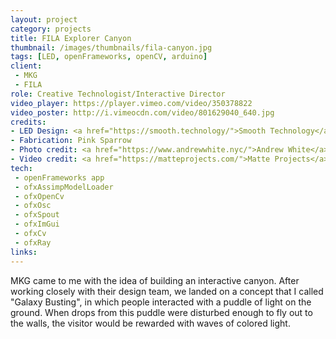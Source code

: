 ```yaml
---
layout: project
category: projects
title: FILA Explorer Canyon
thumbnail: /images/thumbnails/fila-canyon.jpg
tags: [LED, openFrameworks, openCV, arduino]
client: 
 - MKG
 - FILA
role: Creative Technologist/Interactive Director
video_player: https://player.vimeo.com/video/350378822
video_poster: http://i.vimeocdn.com/video/801629040_640.jpg
credits:
- LED Design: <a href="https://smooth.technology/">Smooth Technology</a>
- Fabrication: Pink Sparrow
- Photo credit: <a href="https://www.andrewwhite.nyc/">Andrew White</a>
- Video credit: <a href="https://matteprojects.com/">Matte Projects</a>
tech: 
 - openFrameworks app
 - ofxAssimpModelLoader
 - ofxOpenCv
 - ofxOsc
 - ofxSpout
 - ofxImGui
 - ofxCv
 - ofxRay
links:
---
```


 MKG came to me with the idea of building an interactive canyon. After working closely with their design team, we landed on a concept that I called "Galaxy Busting", in which people interacted with a puddle of light on the ground. When drops from this puddle were disturbed enough to fly out to the walls, the visitor would be rewarded with waves of colored light.